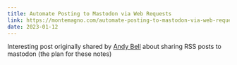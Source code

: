 ```yaml
---
title: Automate Posting to Mastodon via Web Requests
link: https://montemagno.com/automate-posting-to-mastodon-via-web-requests/
date: 2023-01-12
---
```


Interesting post originally shared by [Andy Bell](https://andy-bell.co.uk/i-wired-up-my-feedbin-likes-to-auto-post-to-mastodon/) about sharing RSS posts to mastodon (the plan for these notes)
